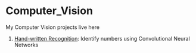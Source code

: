 # Computer_Vision

My Computer Vision projects live here

1. [Hand-written Recognition](https://github.com/sarambulo/Computer_Vision/blob/707b04cd075ca9a89230e58b233956bbff6f0d4f/Models.ipynb): Identify numbers using Convolutional Neural Networks
